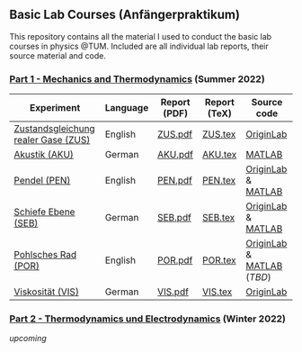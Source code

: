 ## Basic Lab Courses (Anfängerpraktikum) 
This repository contains all the material I used to conduct the basic lab courses in physics @TUM. Included are all individual lab reports, their source material and code.
### [Part 1 - Mechanics and Thermodynamics](https://www.ph.tum.de/academics/org/labs/ap/ap1/) (Summer 2022)
| Experiment | Language  | Report (PDF) | Report (TeX) | Source code |
| ------------- |  ------------- | ------------- | ------------- | ------------- |
| [Zustandsgleichung realer Gase (ZUS)](ZUS/)  | English | [ZUS.pdf](/ZUS/zus.pdf) | [ZUS.tex](/ZUS/zus.tex) | [OriginLab](ZUS/ZUS-origin_V4.opju) 
| [Akustik (AKU)](AKU/)  | German | [AKU.pdf](/AKU/aku.pdf)  | [AKU.tex](/AKU/aku.tex)  | [MATLAB](AKU/)
| [Pendel (PEN)](PEN/)  | English | [PEN.pdf](/PEN/pen.pdf) | [PEN.tex](/PEN/pen.tex)  | [OriginLab](PEN/Reversionspendel.opju) & [MATLAB](PEN/pen.m)
| [Schiefe Ebene (SEB)](SEB/)  | German | [SEB.pdf](/SEB/seb.pdf) | [SEB.tex](/SEB/seb.tex)  | [OriginLab](SEB/seb.opju) & [MATLAB](SEB/)
| [Pohlsches Rad (POR)](POR/)  | English | [POR.pdf](/POR/por.pdf) | [POR.tex](/POR/por.tex)  | [OriginLab](POR/por.opju) & [MATLAB](POR/) (*TBD*)
| [Viskosität (VIS)](VIS/)  | German | [VIS.pdf](/VIS/vis.pdf) | [VIS.tex](/VIS/vis.tex)  | [OriginLab](VIS/vis.opju)

### [Part 2 - Thermodynamics und Electrodynamics](https://www.ph.tum.de/academics/org/labs/ap/ap2/) (Winter 2022)

_upcoming_
